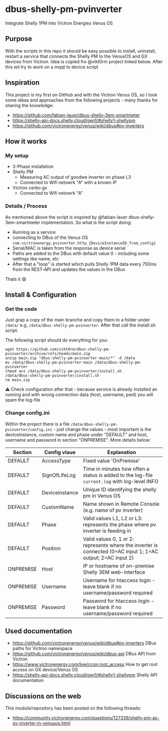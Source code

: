 # dbus-shelly-pm-pvinverter
Integrate Shelly 1PM into Victron Energies Venus OS

## Purpose
With the scripts in this repo it should be easy possible to install, uninstall, restart a service that connects the Shelly PM to the VenusOS and GX devices from Victron.
Idea is copied fro @vikt0rm project linked below.
After this wil try to work on a mqqt to device script


## Inspiration
This project is my first on GitHub and with the Victron Venus OS, so I took some ideas and approaches from the following projects - many thanks for sharing the knowledge:
- https://github.com/fabian-lauer/dbus-shelly-3em-smartmeter
- https://shelly-api-docs.shelly.cloud/gen1/#shelly1-shellypm
- https://github.com/victronenergy/venus/wiki/dbus#pv-inverters

## How it works
### My setup
- 3-Phase installation
- Shelly PM 
  - Measuring AC output of goodwe inverter on phase L3
  - Connected to Wifi netowrk "A" with a known IP  
- Victron cerbo gx 
  - Connected to Wifi netowrk "A"

### Details / Process
As mentioned above the script is inspired by @fabian-lauer dbus-shelly-3em-smartmeter implementation.
So what is the script doing:
- Running as a service
- connecting to DBus of the Venus OS `com.victronenergy.pvinverter.http_{DeviceInstanceID_from_config}`
- Serial/MAC is taken from the response as device serial
- Paths are added to the DBus with default value 0 - including some settings like name, etc
- After that a "loop" is started which pulls Shelly 1PM data every 750ms from the REST-API and updates the values in the DBus

Thats it 😄

## Install & Configuration
### Get the code
Just grap a copy of the main branche and copy them to a folder under `/data/` e.g. `/data/dbus-shelly-pm-pvinverter`.
After that call the install.sh script.

The following script should do everything for you:
```
wget https://github.com/vikt0rm/dbus-shelly-pm-pvinverter/archive/refs/heads/main.zip
unzip main.zip "dbus-shelly-pm-pvinverter-main/*" -d /data
mv /data/dbus-shelly-pm-pvinverter-main /data/dbus-shelly-pm-pvinverter
chmod a+x /data/dbus-shelly-pm-pvinverter/install.sh
/data/dbus-shelly-pm-pvinverter/install.sh
rm main.zip
```
⚠️ Check configuration after that - because service is already installed an running and with wrong connection data (host, username, pwd) you will spam the log-file

### Change config.ini
Within the project there is a file `/data/dbus-shelly-pm-pvinverter/config.ini` - just change the values - most important is the deviceinstance, custom name and phase under "DEFAULT" and host, username and password in section "ONPREMISE". More details below:

| Section  | Config vlaue | Explanation |
| ------------- | ------------- | ------------- |
| DEFAULT  | AccessType | Fixed value 'OnPremise' |
| DEFAULT  | SignOfLifeLog  | Time in minutes how often a status is added to the log-file `current.log` with log-level INFO |
| DEFAULT  | Deviceinstance | Unique ID identifying the shelly pm in Venus OS |
| DEFAULT  | CustomName | Name shown in Remote Console (e.g. name of pv inverter) |
| DEFAULT  | Phase | Valid values L1, L2 or L3: represents the phase where pv inverter is feeding in |
| DEFAULT  | Position | Valid values 0, 1 or 2: represents where the inverter is connected (0=AC input 1; 1=AC output; 2=AC input 2) |
| ONPREMISE  | Host | IP or hostname of on-premise Shelly 3EM web-interface |
| ONPREMISE  | Username | Username for htaccess login - leave blank if no username/password required |
| ONPREMISE  | Password | Password for htaccess login - leave blank if no username/password required |



## Used documentation
- https://github.com/victronenergy/venus/wiki/dbus#pv-inverters   DBus paths for Victron namespace
- https://github.com/victronenergy/venus/wiki/dbus-api   DBus API from Victron
- https://www.victronenergy.com/live/ccgx:root_access   How to get root access on GX device/Venus OS
- https://shelly-api-docs.shelly.cloud/gen1/#shelly1-shellypm Shelly API documentation

## Discussions on the web
This module/repository has been posted on the following threads:
- https://community.victronenergy.com/questions/127339/shelly-pm-as-pv-inverter-in-venusos.html
